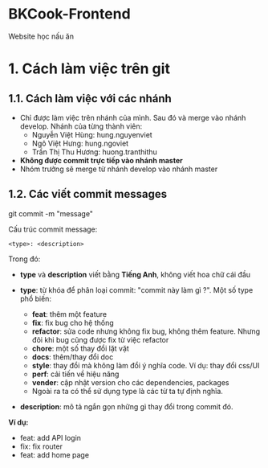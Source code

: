 # BKCook-Frontend
Website học nấu ăn

# 1. Cách làm việc trên git

## 1.1. Cách làm việc với các nhánh

- Chỉ được làm việc trên nhánh của mình. Sau đó và merge vào nhánh develop. Nhánh của từng thành viên:
  - Nguyễn Việt Hùng: hung.nguyenviet
  - Ngô Việt Hưng: hung.ngoviet
  - Trần Thị Thu Hương: huong.tranthithu
- **Không được commit trực tiếp vào nhánh master**
- Nhóm trưởng sẽ merge từ nhánh develop vào nhánh master

## 1.2. Các viết commit messages

git commit -m "message"

Cấu trúc commit message:

```
<type>: <description>
```

Trong đó:

- **type** và **description** viết bằng **Tiếng Anh**, không viết hoa chữ cái đầu

- **type**: từ khóa để phân loại commit: "commit này làm gì ?". Một số type phổ biến:
  - **feat**: thêm một feature
  - **fix**: fix bug cho hệ thống
  - **refactor**: sửa code  nhưng không fix bug, không thêm feature. Nhưng đôi khi bug cũng được fix từ việc refactor
  - **chore**: một số thay đổi lặt vặt
  - **docs**: thêm/thay đổi doc
  - **style**: thay đổi mà không làm đổi ý nghĩa  code. Ví dụ: thay đổi css/UI
  - **perf**: cải tiến về hiệu năng
  - **vender**: cập nhật version cho các dependencies, packages
  - Ngoài ra ta có thể sử dụng type là các từ ta tự định nghĩa.
- **description**: mô tả ngắn gọn những gì thay đổi trong commit đó.

**Ví dụ:**

- feat: add API login
- fix: fix router
- feat: add home page